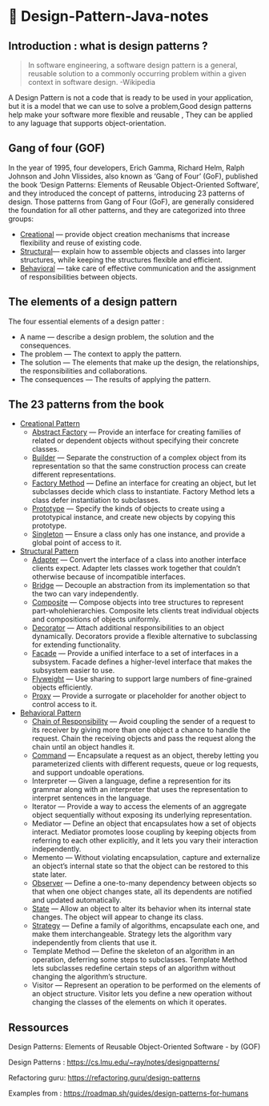﻿# 📝 Design-Pattern-Java-notes

## Introduction : what is design patterns ?

> In software engineering, a software design pattern is a general, reusable solution to a commonly occurring problem within a given context in software design. -Wikipedia

A Design Pattern is not a code that is ready to be used in your application, but it is a model that we can use to solve a problem,Good design patterns help make your software more flexible and reusable , They can be applied to any laguage that supports object-orientation.

## Gang of four (GOF)

In the year of 1995, four developers, Erich Gamma, Richard Helm, Ralph Johnson and John Vlissides, also known as ‘Gang of Four’ (GoF), published the book ‘Design Patterns: Elements of Reusable Object-Oriented Software’, and they introduced the concept of patterns, introducing 23 patterns of design. Those patterns from Gang of Four (GoF), are generally considered the foundation for all other patterns, and they are categorized into three groups:

- [Creational](./patterns/creational-patterns/README.md) — provide object creation mechanisms that increase flexibility and reuse of existing code.
- [Structural](./patterns/structural-patterns/README.md)— explain how to assemble objects and classes into larger structures, while keeping the structures flexible and efficient.
- [Behavioral](./patterns/behavioral-patterns/README.md) — take care of effective communication and the assignment of responsibilities between objects.

## The elements of a design pattern

The four essential elements of a design patter :

- A name — describe a design problem, the solution and the consequences.
- The problem — The context to apply the pattern.
- The solution — The elements that make up the design, the relationships, the responsibilities and collaborations.
- The consequences — The results of applying the pattern.

## The 23 patterns from the book

- [Creational Pattern](./patterns/creational-patterns/README.md)
  - [Abstract Factory](./patterns/creational-patterns/Abstract-Factory) — Provide an interface for creating families of related or dependent objects without specifying their concrete classes.
  - [Builder](./patterns/creational-patterns/Builder) — Separate the construction of a complex object from its representation so that the same construction process can create different representations.
  - [Factory Method](./patterns/creational-patterns/Factory-Method) — Define an interface for creating an object, but let subclasses decide which class to instantiate. Factory Method lets a class defer instantiation to subclasses.
  - [Prototype](./patterns/creational-patterns/Prototype) — Specify the kinds of objects to create using a prototypical instance, and create new objects by copying this prototype.
  - [Singleton](./patterns/creational-patterns/Singleton) — Ensure a class only has one instance, and provide a global point of access to it.
- [Structural Pattern](./patterns/structural-patterns/README.md)
  - [Adapter](./patterns/structural-patterns/Adapter) — Convert the interface of a class into another interface clients expect. Adapter lets classes work together that couldn’t otherwise because of incompatible interfaces.
  - [Bridge](./patterns/structural-patterns/Bridge) — Decouple an abstraction from its implementation so that the two can vary independently.
  - [Composite](./patterns/structural-patterns/Composite) — Compose objects into tree structures to represent part-wholehierarchies. Composite lets clients treat individual objects and compositions of objects uniformly.
  - [Decorator](./patterns/structural-patterns/Decorator) — Attach additional responsibilities to an object dynamically. Decorators provide a flexible alternative to subclassing for extending functionality.
  - [Facade](./patterns/structural-patterns/Facade) — Provide a unified interface to a set of interfaces in a subsystem. Facade defines a higher-level interface that makes the subsystem easier to use.
  - [Flyweight](./patterns/structural-patterns/Flyweight) — Use sharing to support large numbers of fine-grained objects
    efficiently.
  - [Proxy](./patterns/structural-patterns/Proxy) — Provide a surrogate or placeholder for another object to control access to it.
- [Behavioral Pattern](./patterns/behavioral-patterns/README.md)
  - [Chain of Responsibility](./patterns/behavioral-patterns/Chain-of-Responsibility) — Avoid coupling the sender of a request to its receiver by giving more than one object a chance to handle the request. Chain the receiving objects and pass the request along the chain until an object handles it.
  - [Command](./patterns/behavioral-patterns/Command) — Encapsulate a request as an object, thereby letting you parameterized clients with different requests, queue or log requests, and support undoable operations.
  - Interpreter — Given a language, define a represention for its grammar along with an interpreter that uses the representation to interpret sentences in the language.
  - Iterator — Provide a way to access the elements of an aggregate object sequentially without exposing its underlying representation.
  - Mediator — Define an object that encapsulates how a set of objects interact. Mediator promotes loose coupling by keeping objects from referring to each other explicitly, and it lets you vary their interaction independently.
  - Memento — Without violating encapsulation, capture and externalize an object’s internal state so that the object can be restored to this state later.
  - [Observer](./patterns/behavioral-patterns/Observer) — Define a one-to-many dependency between objects so that when one object changes state, all its dependents are notified and updated automatically.
  - [State](./patterns/behavioral-patterns/State) — Allow an object to alter its behavior when its internal state changes. The object will appear to change its class.
  - [Strategy](./patterns/behavioral-patterns/Strategy) — Define a family of algorithms, encapsulate each one, and make them interchangeable. Strategy lets the algorithm vary independently from clients that use it.
  - Template Method — Define the skeleton of an algorithm in an operation, deferring some steps to subclasses. Template Method lets subclasses redefine certain steps of an algorithm without changing the algorithm’s structure.
  - Visitor — Represent an operation to be performed on the elements of an object structure. Visitor lets you define a new operation without changing the classes of the elements on which it operates.

## Ressources

Design Patterns: Elements of Reusable Object-Oriented Software - by (GOF)

Design Patterns : https://cs.lmu.edu/~ray/notes/designpatterns/

Refactoring guru: https://refactoring.guru/design-patterns

Examples from : https://roadmap.sh/guides/design-patterns-for-humans
